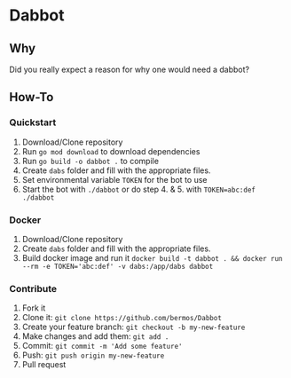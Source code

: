 # Dabbot

## Why
Did you really expect a reason for why one would need a dabbot?

## How-To
### Quickstart
1. Download/Clone repository
2. Run `go mod download` to download dependencies
3. Run `go build -o dabbot .` to compile
4. Create `dabs` folder and fill with the appropriate files.
5. Set environmental variable `TOKEN` for the bot to use
6. Start the bot with `./dabbot` or do step 4. & 5. with `TOKEN=abc:def ./dabbot`

### Docker
1. Download/Clone repository
2. Create `dabs` folder and fill with the appropriate files.
3. Build docker image and run it `docker build -t dabbot . && docker run --rm -e TOKEN='abc:def' -v dabs:/app/dabs dabbot`

### Contribute
1. Fork it
2. Clone it: `git clone https://github.com/bermos/Dabbot`
3. Create your feature branch: `git checkout -b my-new-feature`
4. Make changes and add them: `git add .`
5. Commit: `git commit -m 'Add some feature'`
6. Push: `git push origin my-new-feature`
7. Pull request
